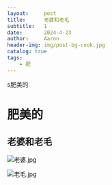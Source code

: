```yaml
---
layout:     post
title:      老婆和老毛
subtitle:   1
date:       2024-4-23
author:     Aaron
header-img: img/post-bg-cook.jpg
catalog: true
tags:
    - 肥
---
```




s肥美的

# 肥美的

## 老婆和老毛

![老婆.jpg](https://img2.imgtp.com/2024/04/23/y9jTGiPY.jpg)

![老毛.jpg](https://img2.imgtp.com/2024/04/23/3pZhgYjr.jpg)
